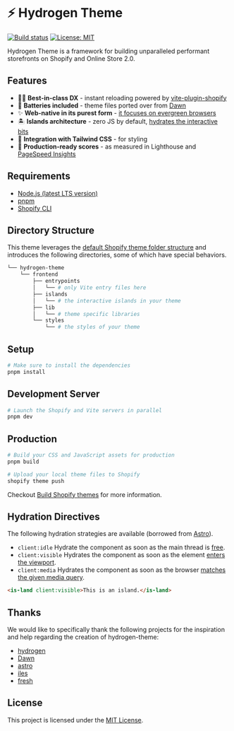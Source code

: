 # ⚡️ Hydrogen Theme

[![Build status](https://github.com/montalvomiguelo/hydrogen-theme/actions/workflows/ci.yml/badge.svg?branch=main)](https://github.com/montalvomiguelo/hydrogen-theme/actions/workflows/ci.yml?query=branch%3Amain)
[![License: MIT](https://img.shields.io/badge/License-MIT-green.svg)](https://github.com/montalvomiguelo/hydrogen-theme/blob/main/LICENSE.md)

Hydrogen Theme is a framework for building unparalleled performant storefronts on Shopify and Online Store 2.0.

## Features

- 👨‍💻 **Best-in-class DX** - instant reloading powered by [vite-plugin-shopify](https://github.com/barrel/barrel-shopify/tree/main/packages/vite-plugin-shopify)
- 🔋 **Batteries included** - theme files ported over from [Dawn](https://github.com/Shopify/dawn)
- ✨ **Web-native in its purest form** - [it focuses on evergreen browsers](https://github.com/Shopify/dawn/blob/main/.github/CONTRIBUTING.md#web-native-in-its-purest-form)
- 🏝 **Islands architecture** - zero JS by default, [hydrates the interactive bits](https://www.patterns.dev/posts/islands-architecture/)
- 💄 **Integration with Tailwind CSS** - for styling
- 🚀 **Production-ready scores** - as measured in Lighthouse and [PageSpeed Insights](https://pagespeed.web.dev/report?url=https%3A%2F%2Fmontalvomiguelo.myshopify.com%2F)

## Requirements

- [Node.js (latest LTS version)](https://nodejs.org/en/)
- [pnpm](https://pnpm.io/)
- [Shopify CLI](https://shopify.dev/themes/tools/cli)

## Directory Structure

This theme leverages the [default Shopify theme folder structure](https://shopify.dev/themes/tools/github#repository-structure) and introduces the following directories, some of which have special behaviors.

```bash
└── hydrogen-theme
    └── frontend
        ├── entrypoints
        │   └── # only Vite entry files here
        ├── islands
        │   └── # the interactive islands in your theme
        ├── lib
        │   └── # theme specific libraries
        └── styles
            └── # the styles of your theme
```

## Setup

```bash
# Make sure to install the dependencies
pnpm install
```

## Development Server

```bash
# Launch the Shopify and Vite servers in parallel
pnpm dev
```

## Production

```bash
# Build your CSS and JavaScript assets for production
pnpm build
```

```bash
# Upload your local theme files to Shopify
shopify theme push
```

Checkout [Build Shopify themes](https://shopify.dev/themes) for more information.

## Hydration Directives

The following hydration strategies are available (borrowed from [Astro](https://docs.astro.build/en/concepts/islands/)).

- `client:idle` Hydrate the component as soon as the main thread is [free](https://developer.mozilla.org/en-US/docs/Web/API/Window/requestIdleCallback).
- `client:visible` Hydrates the component as soon as the element [enters the viewport](https://developer.mozilla.org/en-US/docs/Web/API/Intersection_Observer_API).
- `client:media` Hydrates the component as soon as the browser [matches the given media query](https://developer.mozilla.org/en-US/docs/Web/API/Window/matchMedia).

```html
<is-land client:visible>This is an island.</is-land>
```

## Thanks

We would like to specifically thank the following projects for the inspiration and help regarding the creation of hydrogen-theme:

- [hydrogen](https://github.com/Shopify/hydrogen)
- [Dawn](https://github.com/Shopify/dawn)
- [astro](https://github.com/withastro/astro)
- [iles](https://github.com/ElMassimo/iles)
- [fresh](https://github.com/denoland/fresh)

## License

This project is licensed under the [MIT License](https://github.com/montalvomiguelo/hydrogen-theme/blob/main/LICENSE.md).
